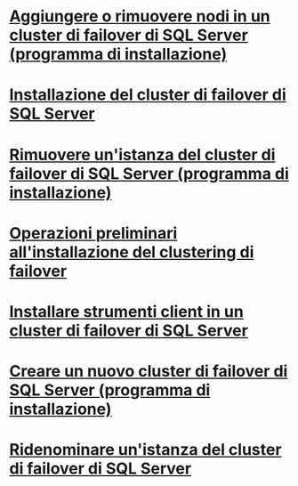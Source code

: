 # [Aggiungere o rimuovere nodi in un cluster di failover di SQL Server (programma di installazione)](add-or-remove-nodes-in-a-sql-server-failover-cluster-setup.md)
# [Installazione del cluster di failover di SQL Server](sql-server-failover-cluster-installation.md)
# [Rimuovere un'istanza del cluster di failover di SQL Server (programma di installazione)](remove-a-sql-server-failover-cluster-instance-setup.md)
# [Operazioni preliminari all'installazione del clustering di failover](before-installing-failover-clustering.md)
# [Installare strumenti client in un cluster di failover di SQL Server](install-client-tools-on-a-sql-server-failover-cluster.md)
# [Creare un nuovo cluster di failover di SQL Server (programma di installazione)](create-a-new-sql-server-failover-cluster-setup.md)
# [Ridenominare un'istanza del cluster di failover di SQL Server](rename-a-sql-server-failover-cluster-instance.md)
